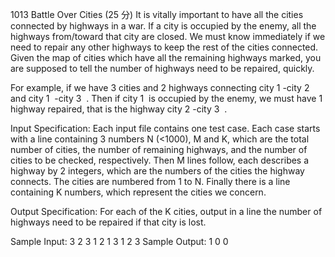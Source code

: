 1013 Battle Over Cities (25 分)
It is vitally important to have all the cities connected by highways in a war. If a city is occupied by the enemy, all the highways from/toward that city are closed. We must know immediately if we need to repair any other highways to keep the rest of the cities connected. Given the map of cities which have all the remaining highways marked, you are supposed to tell the number of highways need to be repaired, quickly.

For example, if we have 3 cities and 2 highways connecting city
​1
​​ -city
​2
​​  and city
​1
​​ -city
​3
​​ . Then if city
​1
​​  is occupied by the enemy, we must have 1 highway repaired, that is the highway city
​2
​​ -city
​3
​​ .

Input Specification:
Each input file contains one test case. Each case starts with a line containing 3 numbers N (<1000), M and K, which are the total number of cities, the number of remaining highways, and the number of cities to be checked, respectively. Then M lines follow, each describes a highway by 2 integers, which are the numbers of the cities the highway connects. The cities are numbered from 1 to N. Finally there is a line containing K numbers, which represent the cities we concern.

Output Specification:
For each of the K cities, output in a line the number of highways need to be repaired if that city is lost.

Sample Input:
3 2 3
1 2
1 3
1 2 3
Sample Output:
1
0
0